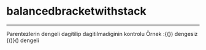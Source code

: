 # balancedbracketwithstack

<hr>
Parentezlerin dengeli dagitilip dagitilmadiginin kontrolu
Örnek :{(}) dengesiz {()}() dengeli
